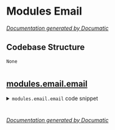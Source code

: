 # Modules Email

[_Documentation generated by Documatic_](https://www.documatic.com)

<!---Documatic-section-Codebase Structure-start--->
## Codebase Structure

<!---Documatic-block-system_architecture-start--->
```mermaid
None
```
<!---Documatic-block-system_architecture-end--->

# #
<!---Documatic-section-Codebase Structure-end--->

<!---Documatic-section-modules.email.email-start--->
## [modules.email.email](11-modules_email.md#modules.email.email)

<!---Documatic-section-email-start--->
<!---Documatic-block-modules.email.email-start--->
<details>
	<summary><code>modules.email.email</code> code snippet</summary>

```python
def email(host):
    clear_scr()
    depth = spider(host)
    count = 1
    with Path('emails.txt').open('w+') as emails:
        print('[*] Email addresses found on page: ')
        while count <= int(depth):
            f = Path('depth' + str(count) + '.txt').read_text()
            if not f:
                return print('\n****Finished****')
            f = f.splitlines()
            for j in f:
                try:
                    e = urllib.request.urlopen(j)
                except:
                    continue
                try:
                    cont = html2text(e.read().decode())
                except UnicodeDecodeError:
                    try:
                        cont = html2text(urllib.request.urlopen(j).read().decode('utf-8'))
                    except:
                        try:
                            cont = urllib.request.urlopen(j).read()
                        except:
                            continue
                cont = cont.splitlines()
                for line in cont:
                    line = str(line)
                    if '@' in line:
                        print(line)
                        emails.write(line + '\n')
                count += 1
```
</details>
<!---Documatic-block-modules.email.email-end--->
<!---Documatic-section-email-end--->

# #
<!---Documatic-section-modules.email.email-end--->

[_Documentation generated by Documatic_](https://www.documatic.com)